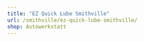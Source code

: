 ```yaml
---
title: "EZ Quick Lube Smithville"
url: /smithville/ez-quick-lube-smithville/
shop: Autowerkstatt
---
```

